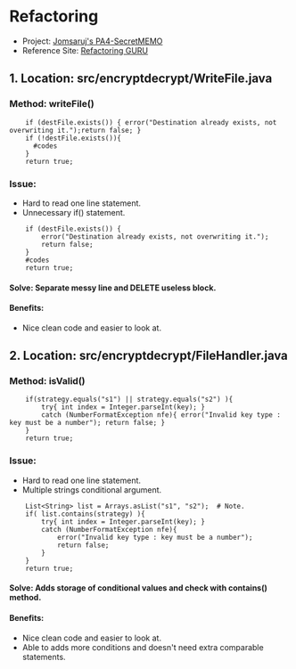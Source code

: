 # Refactoring
- Project: [Jomsaruj's PA4-SecretMEMO](https://github.com/Jomsaruj/PA4-SecretMEMO)
- Reference Site: [Refactoring GURU](https://refactoring.guru/refactoring)
## 1. Location: src/encryptdecrypt/WriteFile.java
### Method: writeFile()
```
    if (destFile.exists()) { error("Destination already exists, not overwriting it.");return false; }
    if (!destFile.exists()){
      #codes
    }
    return true;
```
### Issue:
- Hard to read one line statement.
- Unnecessary if() statement.
```
    if (destFile.exists()) {
        error("Destination already exists, not overwriting it.");
        return false;
    }
    #codes
    return true;
```
#### Solve: Separate messy line and DELETE useless block.
#### Benefits:
- Nice clean code and easier to look at.

## 2. Location: src/encryptdecrypt/FileHandler.java
### Method: isValid()
```
    if(strategy.equals("s1") || strategy.equals("s2") ){
        try{ int index = Integer.parseInt(key); }
        catch (NumberFormatException nfe){ error("Invalid key type : key must be a number"); return false; }
    }
    return true;
```
### Issue:
- Hard to read one line statement.
- Multiple strings conditional argument.
```
    List<String> list = Arrays.asList("s1", "s2");  # Note.
    if( list.contains(strategy) ){
        try{ int index = Integer.parseInt(key); }
        catch (NumberFormatException nfe){
            error("Invalid key type : key must be a number");
            return false;
        }
    }
    return true;
```
#### Solve: Adds storage of conditional values and check with contains() method.
#### Benefits:
- Nice clean code and easier to look at.
- Able to adds more conditions and doesn't need extra comparable statements.

